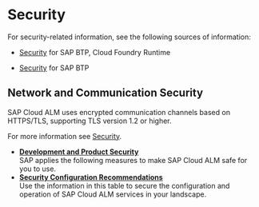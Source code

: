 <!-- loiofb75b4c5740942bb9ad939fdbccefb56 -->

# Security

For security-related information, see the following sources of information:

-   [Security](https://help.sap.com/viewer/4287333baaa6413a8ece0a8ed1196af4/Cloud/en-US/935cceed98e74a7fa3ae170935736ca2.html) for SAP BTP, Cloud Foundry Runtime

-   [Security](https://help.sap.com/viewer/65de2977205c403bbc107264b8eccf4b/Cloud/en-US/e129aa20c78c4a9fb379b9803b02e5f6.html) for SAP BTP




<a name="loiofb75b4c5740942bb9ad939fdbccefb56__section_yxv_h5j_j4b"/>

## Network and Communication Security

SAP Cloud ALM uses encrypted communication channels based on HTTPS/TLS, supporting TLS version 1.2 or higher.

For more information see [Security](https://help.sap.com/viewer/4287333baaa6413a8ece0a8ed1196af4/Cloud/en-US/935cceed98e74a7fa3ae170935736ca2.html).

-   **[Development and Product Security](development-and-product-security-e9134c5.md "SAP applies the following measures to make SAP Cloud ALM safe for you to
		use.")**  
SAP applies the following measures to make SAP Cloud ALM safe for you to use.
-   **[Security Configuration Recommendations](security-configuration-recommendations-8154236.md "Use the information in this table to secure the configuration and operation of SAP Cloud
		ALM services in your landscape.")**  
Use the information in this table to secure the configuration and operation of SAP Cloud ALM services in your landscape.

